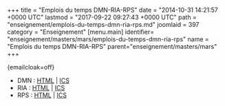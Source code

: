 +++
title = "Emplois du temps DMN-RIA-RPS"
date = "2014-10-31 14:21:57 +0000 UTC"
lastmod = "2017-09-22 09:27:43 +0000 UTC"
path = "enseignement/emplois-du-temps-dmn-ria-rps.md"
joomlaid = 397
category = "Enseignement"
[menu.main]
  identifier= "enseignement/masters/mars/emplois-du-temps-dmn-ria-rps"
  name = "Emplois du temps DMN-RIA-RPS"
  parent="enseignement/masters/mars"
+++
<p>{emailcloak=off}</p>
<ul>
<li>DMN : <a href="https://agenda.univ-nantes.fr/home/fallot-m@univ-nantes.fr/DMN.html?view=weeks.fr/DMN.html?view=week">HTML</a> | <a href="http://inpass.imt-atlantique.fr/passcal/getics?login=master-dnm&amp;check=203f6ce4cc7c403992a2ff045dd4b803">ICS</a></li>
<li>RIA : <a href="https://agenda.univ-nantes.fr/home/delamota-v@univ-nantes.fr/RIA.html?view=week">HTML</a> | <a href="http://inpass.imt-atlantique.fr/passcal/getics?login=master-ria&amp;check=8c06ed150916e1a701066a9af5f36114">ICS</a></li>
<li>RPS : <a href="https://agenda.univ-nantes.fr/home/francois-m@univ-nantes.fr/M2RPS.html?view=week">HTML</a> | <a href="http://inpass.imt-atlantique.fr/passcal/getics?login=master-rps&amp;check=23a2efdbcd96681ec387c56ba1b49283">ICS</a></li>
</ul>